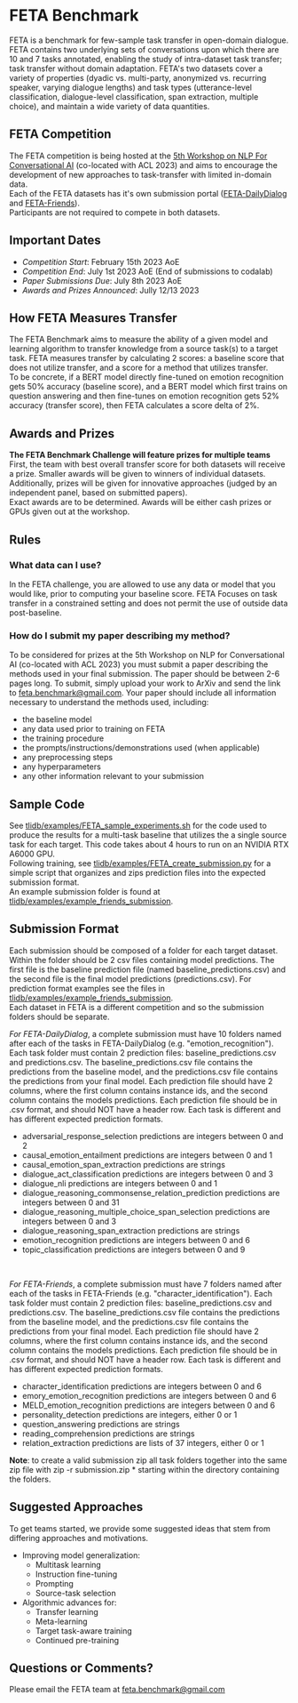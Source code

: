 # FETA Benchmark

FETA is a benchmark for few-sample task transfer in open-domain dialogue. FETA contains two underlying sets of conversations upon which there are 10 and 7 tasks annotated, enabling the study of intra-dataset task transfer; task transfer without domain adaptation. FETA's two datasets cover a variety of properties (dyadic vs. multi-party, anonymized vs. recurring speaker, varying dialogue lengths) and task types (utterance-level classification, dialogue-level classification, span extraction, multiple choice), and maintain a wide variety of data quantities.

## FETA Competition
The FETA competition is being hosted at the [5th Workshop on NLP For Conversational AI](https://sites.google.com/view/5thnlp4convai) (co-located with ACL 2023) and aims to encourage the development of new approaches to task-transfer with limited in-domain data.
<br>
Each of the FETA datasets has it's own submission portal ([FETA-DailyDialog](https://codalab.lisn.upsaclay.fr/competitions/10745) and [FETA-Friends](https://codalab.lisn.upsaclay.fr/competitions/10744)).
<br>
Participants are not required to compete in both datasets.

## Important Dates
- *Competition Start*: February 15th 2023 AoE
- *Competition End*: July 1st 2023 AoE (End of submissions to codalab)
- *Paper Submissions Due*: July 8th 2023 AoE
- *Awards and Prizes Announced*: Jully 12/13 2023

## How FETA Measures Transfer
The FETA Benchmark aims to measure the ability of a given model and learning algorithm to transfer knowledge from a source task(s) to a target task. FETA measures transfer by calculating 2 scores: a baseline score that does not utilize transfer, and a score for a method that utilizes transfer.
<br>
To be concrete, if a BERT model directly fine-tuned on emotion recognition gets 50% accuracy (baseline score), and a BERT model which first trains on question answering and then fine-tunes on emotion recognition gets 52% accuracy (transfer score), then FETA calculates a score delta of 2%.

## Awards and Prizes
**The FETA Benchmark Challenge will feature prizes for multiple teams**
<br>
First, the team with best overall transfer score for both datasets will receive a prize. Smaller awards will be given to winners of individual datasets.
<br>
Additionally, prizes will be given for innovative approaches (judged by an independent panel, based on submitted papers).
<br>
Exact awards are to be determined. Awards will be either cash prizes or GPUs given out at the workshop.


## Rules
### What data can I use?
In the FETA challenge, you are allowed to use any data or model that you would like, prior to computing your baseline score.
FETA Focuses on task transfer in a constrained setting and does not permit the use of outside data post-baseline.

### How do I submit my paper describing my method?
To be considered for prizes at the 5th Workshop on NLP for Conversational AI (co-located with ACL 2023) you must submit a paper describing the methods used in your final submission. The paper should be between 2-6 pages long. To submit, simply upload your work to ArXiv and send the link to feta.benchmark@gmail.com. Your paper should include all information necessary to understand the methods used, including:
- the baseline model
- any data used prior to training on FETA
- the training procedure
- the prompts/instructions/demonstrations used (when applicable)
- any preprocessing steps
- any hyperparameters
- any other information relevant to your submission



## Sample Code
See [tlidb/examples/FETA_sample_experiments.sh](tlidb/examples/FETA_sample_experiments.sh) for the code used to produce the results for a multi-task baseline that utilizes the a single source task for each target. This code takes about 4 hours to run on an NVIDIA RTX A6000 GPU.
<br>
Following training, see [tlidb/examples/FETA_create_submission.py](tlidb/examples/FETA_create_submission.py) for a simple script that organizes and zips prediction files into the expected submission format.
<br>
An example submission folder is found at [tlidb/examples/example_friends_submission](tlidb/examples/example_friends_submission). 


## Submission Format
Each submission should be composed of a folder for each target dataset. Within the folder should be 2 csv files containing model predictions. The first file is the baseline prediction file (named baseline_predictions.csv) and the second file is the final model predictions (predictions.csv).
For prediction format examples see the files in [tlidb/examples/example_friends_submission](tlidb/examples/example_friends_submission).
<br>
Each dataset in FETA is a different competition and so the submission folders should be separate.
<br>

*For FETA-DailyDialog*, a complete submission must have 10 folders named after each of the tasks in FETA-DailyDialog (e.g. "emotion_recognition"). Each task folder must contain 2 prediction files: baseline_predictions.csv and predictions.csv. The baseline_predictions.csv file contains the predictions from the baseline model, and the predictions.csv file contains the predictions from your final model. Each prediction file should have 2 columns, where the first column contains instance ids, and the second column contains the models predictions. Each prediction file should be in .csv format, and should NOT have a header row. Each task is different and has different expected prediction formats.
- adversarial_response_selection predictions are integers between 0 and 2
- causal_emotion_entailment predictions are integers between 0 and 1
- causal_emotion_span_extraction predictions are strings
- dialogue_act_classification predictions are integers between 0 and 3
- dialogue_nli predictions are integers between 0 and 1
- dialogue_reasoning_commonsense_relation_prediction predictions are integers between 0 and 31
- dialogue_reasoning_multiple_choice_span_selection predictions are integers between 0 and 3
- dialogue_reasoning_span_extraction predictions are strings
- emotion_recognition predictions are integers between 0 and 6
- topic_classification predictions are integers between 0 and 9
<br>

*For FETA-Friends*, a complete submission must have 7 folders named after each of the tasks in FETA-Friends (e.g. "character_identification"). Each task folder must contain 2 prediction files: baseline_predictions.csv and predictions.csv. The baseline_predictions.csv file contains the predictions from the baseline model, and the predictions.csv file contains the predictions from your final model. Each prediction file should have 2 columns, where the first column contains instance ids, and the second column contains the models predictions. Each prediction file should be in .csv format, and should NOT have a header row. Each task is different and has different expected prediction formats.
- character_identification predictions are integers between 0 and 6
- emory_emotion_recognition predictions are integers between 0 and 6
- MELD_emotion_recognition predictions are integers between 0 and 6
- personality_detection predictions are integers, either 0 or 1
- question_answering predictions are strings
- reading_comprehension predictions are strings
- relation_extraction predictions are lists of 37 integers, either 0 or 1

**Note**: to create a valid submission zip all task folders together into the same zip file with zip -r submission.zip * starting within the directory containing the folders.

## Suggested Approaches
To get teams started, we provide some suggested ideas that stem from differing approaches and motivations.
<br>
- Improving model generalization:
  - Multitask learning
  - Instruction fine-tuning
  - Prompting
  - Source-task selection
- Algorithmic advances for:
  - Transfer learning
  - Meta-learning
  - Target task-aware training
  - Continued pre-training


## Questions or Comments?
Please email the FETA team at [feta.benchmark@gmail.com](mailto:feta.benchmark@gmail.com)
